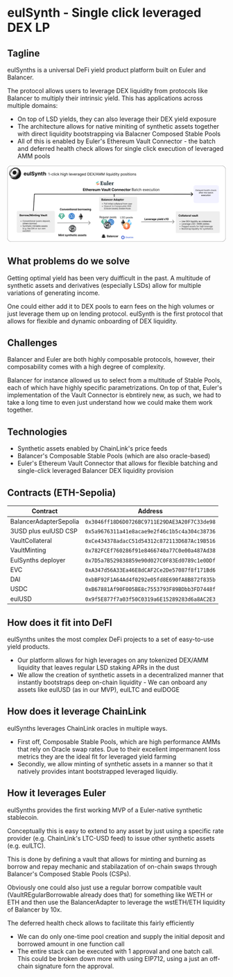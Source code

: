 # eulSynth - Single click leveraged DEX LP

## Tagline

eulSynths is a universal DeFi yield product platform built on Euler and Balancer.

The protocol allows users to leverage DEX liquidity from protocols like Balancer to multiply their intrinsic yield. This has applications across multiple domains:

- On top of LSD yields, they can also leverage their DEX yield exposure
- The architecture allows for native miniting of synthetic assets together with direct liquidity bootstrapping via Balacner Composed Stable Pools
- All of this is enabled by Euler's Ethereum Vault Connector - the batch and deferred health check allows for single click execution of leveraged AMM pools 

![Single click Leverage AMM Pools](./assets/eulSynth.png)

## What problems do we solve

Getting optimal yield has been very duifficult in the past. A multitude of synthetic assets and derivatives (especially LSDs) allow for multiple variations of generating income.

One could either add it to DEX pools to earn fees on the high volumes or just leverage them up on lending protocol.
eulSynth is the first protocol that allows for flexible and dynamic onboarding of DEX liquidity.

## Challenges

Balancer and Euler are both highly composable protocols, however, their composability comes with a high degree of complexity.

Balancer for instance allowed us to select from a multitude of Stable Pools, each of which have highly specific parametrizations. On top of that, Euler's implementation of the Vault Connector is ebntirely new, as such, we had to take a long time to even just understand how we could make them work together.

## Technologies 

- Synthetic assets enabled by ChainLink's price feeds
- Balancer's Composable Stable Pools (which are also oracle-based)
- Euler's Ethereum Vault Connector that allows for flexible batching and single-click leveraged Balancer DEX liquidity provision

## Contracts (ETH-Sepolia)

| Contract    | Address |
| -------- | ------- |
| BalancerAdapterSepolia  | `0x3046ff18D6D0726BC9711E29DAE3A20F7C33de98`    |
| 3USD plus eulUSD CSP| `0x5a9676311a41e8acae9e2f46c1b5c4a304c38736`|
| VaultCollateral | `0xCe434378adacC51d54312c872113D687Ac19B516`     |
| VaultMinting    | `0x782FCEf760286f91e8466740a77C0e00a487Ad38`    |
|EulSynths deployer|`0x7D5a7B529838859e90d027C0F83Ed0789c1e0DDf`|
| EVC   | `0xA347d56A33Ea46E8dCAF2Ce2De57087f8f171Bd6`    |
| DAI    | `0xbBF92F1A64Ad4f0292e05fd8E690fA8B872f835b`    |
| USDC    | `0xB67881Af90F005BE8c7553793F89BDbb3FD7448f`    |
| eulUSD    | `0x9f5E877f7a03f50C0319a6E15289283d6a8AC2E3`    |


## How does it fit into DeFI

eulSynths unites the most complex DeFi projects to a set of easy-to-use yield products. 
- Our platform allows for high leverages on any tokenized DEX/AMM liquidity that leaves regular LSD staking APRs in the dust
- We allow the creation of synthetic assets in a decentralized manner that instantly bootstraps deep on-chain liquidity - We can onboard any assets like eulUSD (as in our MVP), eulLTC and eulDOGE

## How does it leverage ChainLink

eulSynths leverages ChainLink oracles in multiple ways.
- First off, Composable Stable Pools, which are high performance AMMs that rely on Oracle swap rates. Due to their excellent impermanent loss metrics they are the ideal fit for leveraged yield farming
- Secondly, we allow minting of synthetic assets in a manner so that it natively provides intant bootstrapped leveraged liquidiy.

## How it leverages Euler

eulSynths provides the first working MVP of a Euler-native synthetic stablecoin. 

Conceptually this is easy to extend to any asset by just using a specific rate provider (e.g. ChainLink's LTC-USD feed) to issue other synthetic assets (e.g. eulLTC).

This is done by defining a vault that allows for minting and burning as borrow and repay mechanic and stabilazation of on-chain swaps through Balancer's Composed Stable Pools (CSPs).

Obviously one could also just use a regular borrow compatible vault (VaultREgularBorrowable already does that) for something like WETH or ETH and then use the BalancerAdapter to leverage the wstETH/ETH liquidity of Balancer by 10x.

The deferred health check allows to facilitate this fairly efficiently
- We can do only one-time pool creation and supply the initial deposit and borrowed amount in one function call
- The entire stack can be executed with 1 approval and one batch call. This could be broken down more with using EIP712, using a just an off-chain signature forn the approval.
